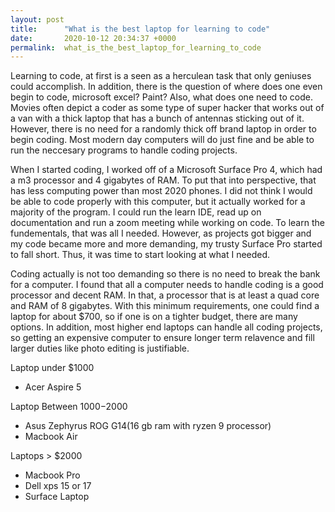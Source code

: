 ```yaml
---
layout: post
title:      "What is the best laptop for learning to code"
date:       2020-10-12 20:34:37 +0000
permalink:  what_is_the_best_laptop_for_learning_to_code
---
```



Learning to code, at first is a seen as a herculean task that only geniuses could accomplish. In addition, there is the question of where does one even begin to code, microsoft excel? Paint? Also, what does one need to code. Movies often depict a coder as some type of super hacker that works out of a van with a thick laptop that has a bunch of antennas sticking out of it. However, there is no need for a randomly thick off brand laptop in order to begin coding. Most modern day computers will do just fine and be able to run the neccesary programs to handle coding projects.

When I started coding, I worked off of a Microsoft Surface Pro 4, which had a m3 processor and 4 gigabytes of RAM. To put that into perspective, that has less computing power than most 2020 phones. I did not think I would be able to code properly with this computer, but it actually worked for a majority of the program. I could run the learn IDE, read up on documentation and run a zoom meeting while working on code. To learn the fundementals, that was all I needed. However, as projects got bigger and my code became more and more demanding, my trusty Surface Pro started to fall short. Thus, it was time to start looking at what I needed.

Coding actually is not too demanding so there is no need to break the bank for a computer. I found that all a computer needs to handle coding is a good processor and decent RAM. In that, a processor that is at least a quad core and RAM of 8 gigabytes. With this minimum requirements, one could find a laptop for about $700, so if one is on a tighter budget, there are many options. In addition, most higher end laptops can handle all coding projects, so getting an expensive computer to ensure longer term relavence and fill larger duties like photo editing is justifiable.

Laptop under $1000
* Acer Aspire 5

Laptop Between $1000-$2000
* Asus Zephyrus ROG G14(16 gb ram with ryzen 9 processor)
* Macbook Air

Laptops > $2000
* Macbook Pro
* Dell xps 15 or 17
* Surface Laptop
